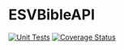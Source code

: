 # ESVBibleAPI

[![Unit Tests](https://github.com/thall90/ESVBible/workflows/Unit%20Tests/badge.svg)](https://github.com/thall90/ESVBible/actions)
[![Coverage Status](https://coveralls.io/repos/github/thall90/ESVBibleAPI/badge.svg?branch=master)](https://coveralls.io/github/thall90/ESVBibleAPI?branch=master)

